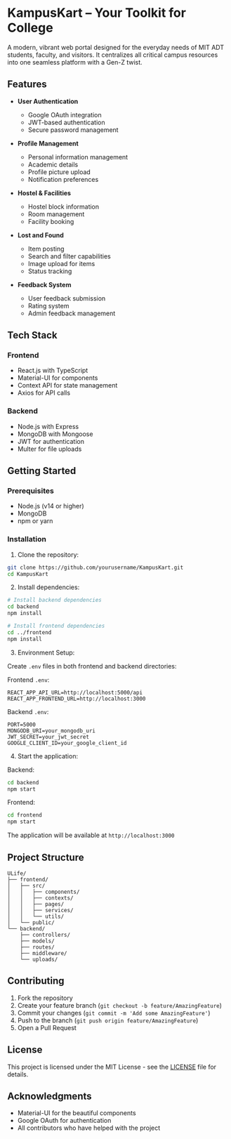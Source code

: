 # KampusKart – Your Toolkit for College

A modern, vibrant web portal designed for the everyday needs of MIT ADT students, faculty, and visitors. It centralizes all critical campus resources into one seamless platform with a Gen-Z twist.

## Features

- **User Authentication**
  - Google OAuth integration
  - JWT-based authentication
  - Secure password management

- **Profile Management**
  - Personal information management
  - Academic details
  - Profile picture upload
  - Notification preferences

- **Hostel & Facilities**
  - Hostel block information
  - Room management
  - Facility booking

- **Lost and Found**
  - Item posting
  - Search and filter capabilities
  - Image upload for items
  - Status tracking

- **Feedback System**
  - User feedback submission
  - Rating system
  - Admin feedback management

## Tech Stack

### Frontend
- React.js with TypeScript
- Material-UI for components
- Context API for state management
- Axios for API calls

### Backend
- Node.js with Express
- MongoDB with Mongoose
- JWT for authentication
- Multer for file uploads

## Getting Started

### Prerequisites
- Node.js (v14 or higher)
- MongoDB
- npm or yarn

### Installation

1. Clone the repository:
```bash
git clone https://github.com/yourusername/KampusKart.git
cd KampusKart
```

2. Install dependencies:
```bash
# Install backend dependencies
cd backend
npm install

# Install frontend dependencies
cd ../frontend
npm install
```

3. Environment Setup:

Create `.env` files in both frontend and backend directories:

Frontend `.env`:
```
REACT_APP_API_URL=http://localhost:5000/api
REACT_APP_FRONTEND_URL=http://localhost:3000
```

Backend `.env`:
```
PORT=5000
MONGODB_URI=your_mongodb_uri
JWT_SECRET=your_jwt_secret
GOOGLE_CLIENT_ID=your_google_client_id
```

4. Start the application:

Backend:
```bash
cd backend
npm start
```

Frontend:
```bash
cd frontend
npm start
```

The application will be available at `http://localhost:3000`

## Project Structure

```
ULife/
├── frontend/
│   ├── src/
│   │   ├── components/
│   │   ├── contexts/
│   │   ├── pages/
│   │   ├── services/
│   │   └── utils/
│   └── public/
└── backend/
    ├── controllers/
    ├── models/
    ├── routes/
    ├── middleware/
    └── uploads/
```

## Contributing

1. Fork the repository
2. Create your feature branch (`git checkout -b feature/AmazingFeature`)
3. Commit your changes (`git commit -m 'Add some AmazingFeature'`)
4. Push to the branch (`git push origin feature/AmazingFeature`)
5. Open a Pull Request

## License

This project is licensed under the MIT License - see the [LICENSE](LICENSE) file for details.

## Acknowledgments

- Material-UI for the beautiful components
- Google OAuth for authentication
- All contributors who have helped with the project 